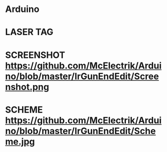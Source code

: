 # Arduino

# LASER TAG

# SCREENSHOT https://github.com/McElectrik/Arduino/blob/master/IrGunEndEdit/Screenshot.png

# SCHEME https://github.com/McElectrik/Arduino/blob/master/IrGunEndEdit/Scheme.jpg
